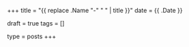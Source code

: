 +++
title = "{{ replace .Name "-" " " | title }}"
date = {{ .Date }}

draft = true
tags = []

type = posts
+++
